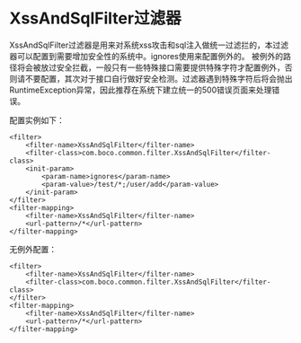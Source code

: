 # XssAndSqlFilter过滤器
XssAndSqlFilter过滤器是用来对系统xss攻击和sql注入做统一过滤拦的，本过滤器可以配置到需要增加安全性的系统中。ignores使用来配置例外的。
被例外的路径将会被放过安全拦截，一般只有一些特殊接口需要提供特殊字符才配置例外，否则请不要配置，其次对于接口自行做好安全检测。过滤器遇到特殊字符后将会抛出RuntimeException异常，因此推荐在系统下建立统一的500错误页面来处理错误。


配置实例如下：

```
<filter>
    <filter-name>XssAndSqlFilter</filter-name>
    <filter-class>com.boco.common.filter.XssAndSqlFilter</filter-class>
    <init-param>
        <param-name>ignores</param-name>
        <param-value>/test/*;/user/add</param-value>
    </init-param>
</filter>
<filter-mapping>
    <filter-name>XssAndSqlFilter</filter-name>
    <url-pattern>/*</url-pattern>
</filter-mapping>
```
无例外配置：
```
<filter>
    <filter-name>XssAndSqlFilter</filter-name>
    <filter-class>com.boco.common.filter.XssAndSqlFilter</filter-class>
</filter>
<filter-mapping>
    <filter-name>XssAndSqlFilter</filter-name>
    <url-pattern>/*</url-pattern>
</filter-mapping>
```
